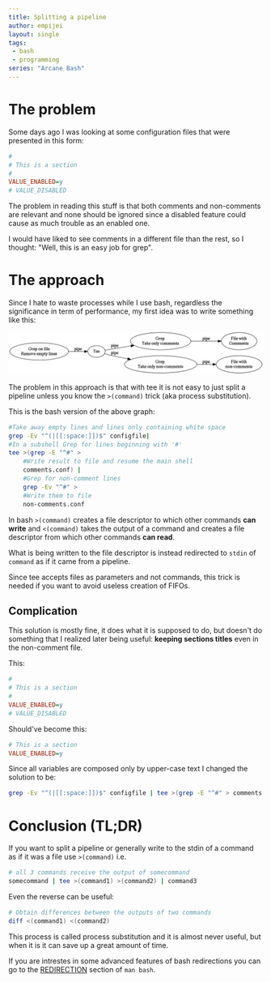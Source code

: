 ```yaml
---
title: Splitting a pipeline
author: empijei
layout: single
tags: 
 - bash
 - programming
series: "Arcane Bash"
---
```

# The problem

Some days ago I was looking at some configuration files that were presented in this form:

```ini
#
# This is a section
#
VALUE_ENABLED=y
# VALUE_DISABLED 
```

The problem in reading this stuff is that both comments and non-comments are relevant and none should be ignored since a disabled feature could cause as much trouble as an enabled one. 

I would have liked to see comments in a different file than the rest, so I thought: "Well, this is an easy job for grep".

# The approach
Since I hate to waste processes while I use bash, regardless the significance in term of performance, my first idea was to write something like this:


![information flow](/assets/images/process-sub-first.png)


The problem in this approach is that with tee it is not easy to just split a pipeline unless you know the `>(command)` trick (aka process substitution).

This is the bash version of the above graph:

```sh
#Take away empty lines and lines only containing white space
grep -Ev "^(|[[:space:]])$" configfile| 
#In a subshell Grep for lines beginning with '#'
tee >(grep -E "^#" >                    
	#Write result to file and resume the main shell 
	comments.conf) |                    
	#Grep for non-comment lines
	grep -Ev "^#" >                     
	#Write them to file
	non-comments.conf                   
```

In bash `>(command)` creates a file descriptor to which other commands __can write__ and `<(command)` takes the output of a command and creates a file descriptor from which other commands __can read__.

What is being written to the file descriptor is instead redirected to `stdin` of `command` as if it came from a pipeline. 

Since tee accepts files as parameters and not commands, this trick is needed if you want to avoid useless creation of FIFOs.

## Complication
This solution is mostly fine, it does what it is supposed to do, but doesn't do something that I realized later being useful: __keeping sections titles__ even in the non-comment file.

This:

```ini
#
# This is a section
#
VALUE_ENABLED=y
# VALUE_DISABLED 
```

Should've become this:

```ini
# This is a section
VALUE_ENABLED=y
```

Since all variables are composed only by upper-case text I changed the solution to be:

```sh
grep -Ev "^(|[[:space:]])$" configfile | tee >(grep -E "^#" > comments.conf) | grep -E "(^[^#]|^# [A-Z][a-z])" > non-comments.conf 
```

# Conclusion (TL;DR)
If you want to split a pipeline or generally write to the stdin of a command as if it was a file use `>(command)` i.e.

```sh
# all 3 commands receive the output of somecommand
somecommand | tee >(command1) >(command2) | command3
```

Even the reverse can be useful:

```sh
# Obtain differences between the outputs of two commands
diff <(command1) <(command2)
```

This process is called process substitution and it is almost never useful, but when it is it can save up a great amount of time.

If you are intrestes in some advanced features of bash redirections you can go to the [REDIRECTION](https://www.gnu.org/software/bash/manual/html_node/Redirections.html) section of `man bash`.
